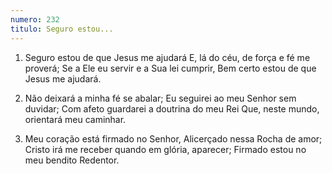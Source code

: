 ```yaml
---
numero: 232
titulo: Seguro estou...
---
```

1. Seguro estou de que Jesus me ajudará
   E, lá do céu, de força e fé me proverá;
   Se a Ele eu servir e a Sua lei cumprir,
   Bem certo estou de que Jesus me ajudará.

2. Não deixará a minha fé se abalar;
   Eu seguirei ao meu Senhor sem duvidar;
   Com afeto guardarei a doutrina do meu Rei
   Que, neste mundo, orientará meu caminhar.

3. Meu coração está firmado no Senhor,
   Alicerçado nessa Rocha de amor;
   Cristo irá me receber quando em glória, aparecer;
   Firmado estou no meu bendito Redentor.
